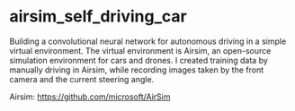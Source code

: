 # airsim_self_driving_car
Building a convolutional neural network for autonomous driving in a simple virtual environment. 
The virtual environment is Airsim, an open-source simulation environment for cars and drones.
I created training data by manually driving in Airsim, while recording images taken by the front camera and the current steering angle.

Airsim:
https://github.com/microsoft/AirSim
